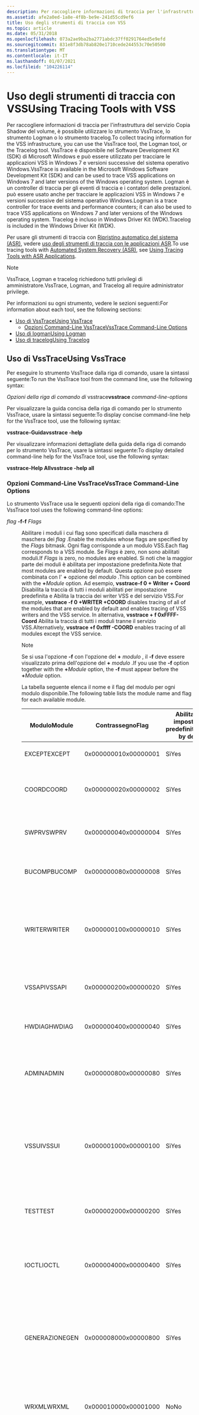 ```yaml
---
description: Per raccogliere informazioni di traccia per l'infrastruttura del servizio Copia Shadow del volume, è possibile utilizzare lo strumento VssTrace, lo strumento Logman o lo strumento tracelog.
ms.assetid: afe2a0ed-1a8e-4f8b-be9e-241d55cd9ef6
title: Uso degli strumenti di traccia con VSS
ms.topic: article
ms.date: 05/31/2018
ms.openlocfilehash: 073a2ae9ba2ba2771abdc37ff0291764ed5e9efd
ms.sourcegitcommit: 831e8f3db78ab820e1710cede244553c70e50500
ms.translationtype: MT
ms.contentlocale: it-IT
ms.lasthandoff: 01/07/2021
ms.locfileid: "104226114"
---
```

# <a name="using-tracing-tools-with-vss"></a><span data-ttu-id="04dee-103">Uso degli strumenti di traccia con VSS</span><span class="sxs-lookup"><span data-stu-id="04dee-103">Using Tracing Tools with VSS</span></span>

<span data-ttu-id="04dee-104">Per raccogliere informazioni di traccia per l'infrastruttura del servizio Copia Shadow del volume, è possibile utilizzare lo strumento VssTrace, lo strumento Logman o lo strumento tracelog.</span><span class="sxs-lookup"><span data-stu-id="04dee-104">To collect tracing information for the VSS infrastructure, you can use the VssTrace tool, the Logman tool, or the Tracelog tool.</span></span> <span data-ttu-id="04dee-105">VssTrace è disponibile nel Software Development Kit (SDK) di Microsoft Windows e può essere utilizzato per tracciare le applicazioni VSS in Windows 7 e versioni successive del sistema operativo Windows.</span><span class="sxs-lookup"><span data-stu-id="04dee-105">VssTrace is available in the Microsoft Windows Software Development Kit (SDK) and can be used to trace VSS applications on Windows 7 and later versions of the Windows operating system.</span></span> <span data-ttu-id="04dee-106">Logman è un controller di traccia per gli eventi di traccia e i contatori delle prestazioni. può essere usato anche per tracciare le applicazioni VSS in Windows 7 e versioni successive del sistema operativo Windows.</span><span class="sxs-lookup"><span data-stu-id="04dee-106">Logman is a trace controller for trace events and performance counters; it can also be used to trace VSS applications on Windows 7 and later versions of the Windows operating system.</span></span> <span data-ttu-id="04dee-107">Tracelog è incluso in Windows Driver Kit (WDK).</span><span class="sxs-lookup"><span data-stu-id="04dee-107">Tracelog is included in the Windows Driver Kit (WDK).</span></span>

<span data-ttu-id="04dee-108">Per usare gli strumenti di traccia con [Ripristino automatico del sistema (ASR)](using-vss-automated-system-recovery-for-disaster-recovery.md), vedere [uso degli strumenti di traccia con le applicazioni ASR](using-tracing-tools-with-vss-asr-applications.md).</span><span class="sxs-lookup"><span data-stu-id="04dee-108">To use tracing tools with [Automated System Recovery (ASR)](using-vss-automated-system-recovery-for-disaster-recovery.md), see [Using Tracing Tools with ASR Applications](using-tracing-tools-with-vss-asr-applications.md).</span></span>

> [!Note]  
> <span data-ttu-id="04dee-109">VssTrace, Logman e tracelog richiedono tutti privilegi di amministratore.</span><span class="sxs-lookup"><span data-stu-id="04dee-109">VssTrace, Logman, and Tracelog all require administrator privilege.</span></span>

 

<span data-ttu-id="04dee-110">Per informazioni su ogni strumento, vedere le sezioni seguenti:</span><span class="sxs-lookup"><span data-stu-id="04dee-110">For information about each tool, see the following sections:</span></span>

-   [<span data-ttu-id="04dee-111">Uso di VssTrace</span><span class="sxs-lookup"><span data-stu-id="04dee-111">Using VssTrace</span></span>](#using-vsstrace)
    -   [<span data-ttu-id="04dee-112">Opzioni Command-Line VssTrace</span><span class="sxs-lookup"><span data-stu-id="04dee-112">VssTrace Command-Line Options</span></span>](#vsstrace-command-line-options)
-   [<span data-ttu-id="04dee-113">Uso di logman</span><span class="sxs-lookup"><span data-stu-id="04dee-113">Using Logman</span></span>](#using-logman)
-   [<span data-ttu-id="04dee-114">Uso di tracelog</span><span class="sxs-lookup"><span data-stu-id="04dee-114">Using Tracelog</span></span>](#using-tracelog)

## <a name="using-vsstrace"></a><span data-ttu-id="04dee-115">Uso di VssTrace</span><span class="sxs-lookup"><span data-stu-id="04dee-115">Using VssTrace</span></span>

<span data-ttu-id="04dee-116">Per eseguire lo strumento VssTrace dalla riga di comando, usare la sintassi seguente:</span><span class="sxs-lookup"><span data-stu-id="04dee-116">To run the VssTrace tool from the command line, use the following syntax:</span></span>

<span data-ttu-id="04dee-117"> *Opzioni della riga di comando di* vsstrace</span><span class="sxs-lookup"><span data-stu-id="04dee-117">**vsstrace** *command-line-options*</span></span>

<span data-ttu-id="04dee-118">Per visualizzare la guida concisa della riga di comando per lo strumento VssTrace, usare la sintassi seguente:</span><span class="sxs-lookup"><span data-stu-id="04dee-118">To display concise command-line help for the VssTrace tool, use the following syntax:</span></span>

<span data-ttu-id="04dee-119">**vsstrace-Guida**</span><span class="sxs-lookup"><span data-stu-id="04dee-119">**vsstrace -help**</span></span>

<span data-ttu-id="04dee-120">Per visualizzare informazioni dettagliate della guida della riga di comando per lo strumento VssTrace, usare la sintassi seguente:</span><span class="sxs-lookup"><span data-stu-id="04dee-120">To display detailed command-line help for the VssTrace tool, use the following syntax:</span></span>

<span data-ttu-id="04dee-121">**vsstrace-Help All**</span><span class="sxs-lookup"><span data-stu-id="04dee-121">**vsstrace -help all**</span></span>

### <a name="vsstrace-command-line-options"></a><span data-ttu-id="04dee-122">Opzioni Command-Line VssTrace</span><span class="sxs-lookup"><span data-stu-id="04dee-122">VssTrace Command-Line Options</span></span>

<span data-ttu-id="04dee-123">Lo strumento VssTrace usa le seguenti opzioni della riga di comando:</span><span class="sxs-lookup"><span data-stu-id="04dee-123">The VssTrace tool uses the following command-line options:</span></span>

<dl> <dt>

<span data-ttu-id="04dee-124"><span id="-f_Flags"></span><span id="-f_flags"></span><span id="-F_FLAGS"></span>*flag* **-f**</span><span class="sxs-lookup"><span data-stu-id="04dee-124"><span id="-f_Flags"></span><span id="-f_flags"></span><span id="-F_FLAGS"></span>**-f** *Flags*</span></span>
</dt> <dd>

<span data-ttu-id="04dee-125">Abilitare i moduli i cui flag sono specificati dalla maschera di maschera dei *flag* .</span><span class="sxs-lookup"><span data-stu-id="04dee-125">Enable the modules whose flags are specified by the *Flags* bitmask.</span></span> <span data-ttu-id="04dee-126">Ogni flag corrisponde a un modulo VSS.</span><span class="sxs-lookup"><span data-stu-id="04dee-126">Each flag corresponds to a VSS module.</span></span> <span data-ttu-id="04dee-127">Se *Flags* è zero, non sono abilitati moduli.</span><span class="sxs-lookup"><span data-stu-id="04dee-127">If *Flags* is zero, no modules are enabled.</span></span> <span data-ttu-id="04dee-128">Si noti che la maggior parte dei moduli è abilitata per impostazione predefinita.</span><span class="sxs-lookup"><span data-stu-id="04dee-128">Note that most modules are enabled by default.</span></span> <span data-ttu-id="04dee-129">Questa opzione può essere combinata con l' **+** opzione del _modulo_ .</span><span class="sxs-lookup"><span data-stu-id="04dee-129">This option can be combined with the **+**_Module_ option.</span></span> <span data-ttu-id="04dee-130">Ad esempio, **vsstrace-f 0 + Writer + Coord** Disabilita la traccia di tutti i moduli abilitati per impostazione predefinita e Abilita la traccia dei writer VSS e del servizio VSS.</span><span class="sxs-lookup"><span data-stu-id="04dee-130">For example, **vsstrace -f 0 +WRITER +COORD** disables tracing of all of the modules that are enabled by default and enables tracing of VSS writers and the VSS service.</span></span> <span data-ttu-id="04dee-131">In alternativa, **vsstrace + f 0xFFFF-Coord** Abilita la traccia di tutti i moduli tranne il servizio VSS.</span><span class="sxs-lookup"><span data-stu-id="04dee-131">Alternatively, **vsstrace +f 0xffff -COORD** enables tracing of all modules except the VSS service.</span></span>

> [!Note]  
> <span data-ttu-id="04dee-132">Se si usa l'opzione **-f** con l'opzione del **+** _modulo_ , il **-f** deve essere visualizzato prima dell'opzione del **+** _modulo_ .</span><span class="sxs-lookup"><span data-stu-id="04dee-132">If you use the **-f** option together with the **+**_Module_ option, the **-f** must appear before the **+**_Module_ option.</span></span>

 

<span data-ttu-id="04dee-133">La tabella seguente elenca il nome e il flag del modulo per ogni modulo disponibile.</span><span class="sxs-lookup"><span data-stu-id="04dee-133">The following table lists the module name and flag for each available module.</span></span>

| <span data-ttu-id="04dee-134">Modulo</span><span class="sxs-lookup"><span data-stu-id="04dee-134">Module</span></span> | <span data-ttu-id="04dee-135">Contrassegno</span><span class="sxs-lookup"><span data-stu-id="04dee-135">Flag</span></span>       | <span data-ttu-id="04dee-136">Abilitato per impostazione predefinita</span><span class="sxs-lookup"><span data-stu-id="04dee-136">Enabled by default</span></span> | <span data-ttu-id="04dee-137">Elementi tracciati</span><span class="sxs-lookup"><span data-stu-id="04dee-137">Items traced</span></span>                                                                                                                                  |
|--------|------------|--------------------|-----------------------------------------------------------------------------------------------------------------------------------------------|
| <span data-ttu-id="04dee-138">EXCEPT</span><span class="sxs-lookup"><span data-stu-id="04dee-138">EXCEPT</span></span> | <span data-ttu-id="04dee-139">0x00000001</span><span class="sxs-lookup"><span data-stu-id="04dee-139">0x00000001</span></span> | <span data-ttu-id="04dee-140">Sì</span><span class="sxs-lookup"><span data-stu-id="04dee-140">Yes</span></span>                | <span data-ttu-id="04dee-141">Gestione delle eccezioni C++.</span><span class="sxs-lookup"><span data-stu-id="04dee-141">C++ exception handling.</span></span>                                                                                                                       |
| <span data-ttu-id="04dee-142">COORD</span><span class="sxs-lookup"><span data-stu-id="04dee-142">COORD</span></span>  | <span data-ttu-id="04dee-143">0x00000002</span><span class="sxs-lookup"><span data-stu-id="04dee-143">0x00000002</span></span> | <span data-ttu-id="04dee-144">Sì</span><span class="sxs-lookup"><span data-stu-id="04dee-144">Yes</span></span>                | <span data-ttu-id="04dee-145">Il servizio VSS, denominato anche coordinatore VSS.</span><span class="sxs-lookup"><span data-stu-id="04dee-145">The VSS service, which is also called the VSS coordinator.</span></span>                                                                                    |
| <span data-ttu-id="04dee-146">SWPRV</span><span class="sxs-lookup"><span data-stu-id="04dee-146">SWPRV</span></span>  | <span data-ttu-id="04dee-147">0x00000004</span><span class="sxs-lookup"><span data-stu-id="04dee-147">0x00000004</span></span> | <span data-ttu-id="04dee-148">Sì</span><span class="sxs-lookup"><span data-stu-id="04dee-148">Yes</span></span>                | <span data-ttu-id="04dee-149">Servizio del provider di copia shadow di sistema VSS.</span><span class="sxs-lookup"><span data-stu-id="04dee-149">The VSS System Shadow Copy Provider service.</span></span>                                                                                                  |
| <span data-ttu-id="04dee-150">BUCOMP</span><span class="sxs-lookup"><span data-stu-id="04dee-150">BUCOMP</span></span> | <span data-ttu-id="04dee-151">0x00000008</span><span class="sxs-lookup"><span data-stu-id="04dee-151">0x00000008</span></span> | <span data-ttu-id="04dee-152">Sì</span><span class="sxs-lookup"><span data-stu-id="04dee-152">Yes</span></span>                | <span data-ttu-id="04dee-153">Il richiedente VSS e l'elaborazione dei metadati di backup.</span><span class="sxs-lookup"><span data-stu-id="04dee-153">The VSS requester and backup metadata processing.</span></span>                                                                                             |
| <span data-ttu-id="04dee-154">WRITER</span><span class="sxs-lookup"><span data-stu-id="04dee-154">WRITER</span></span> | <span data-ttu-id="04dee-155">0x00000010</span><span class="sxs-lookup"><span data-stu-id="04dee-155">0x00000010</span></span> | <span data-ttu-id="04dee-156">Sì</span><span class="sxs-lookup"><span data-stu-id="04dee-156">Yes</span></span>                | <span data-ttu-id="04dee-157">VSS writer operazioni e implementazioni di writer ospitate VSS, ad esempio il writer del registro di sistema di Windows.</span><span class="sxs-lookup"><span data-stu-id="04dee-157">VSS writer operations and VSS hosted writer implementations, such as the Windows Registry writer.</span></span>                                             |
| <span data-ttu-id="04dee-158">VSSAPI</span><span class="sxs-lookup"><span data-stu-id="04dee-158">VSSAPI</span></span> | <span data-ttu-id="04dee-159">0x00000020</span><span class="sxs-lookup"><span data-stu-id="04dee-159">0x00000020</span></span> | <span data-ttu-id="04dee-160">Sì</span><span class="sxs-lookup"><span data-stu-id="04dee-160">Yes</span></span>                | <span data-ttu-id="04dee-161">Varie funzioni dell'API VSS esportate da VSSAPI.DLL.</span><span class="sxs-lookup"><span data-stu-id="04dee-161">Miscellaneous functions of the VSS API exported by VSSAPI.DLL.</span></span>                                                                                |
| <span data-ttu-id="04dee-162">HWDIAG</span><span class="sxs-lookup"><span data-stu-id="04dee-162">HWDIAG</span></span> | <span data-ttu-id="04dee-163">0x00000040</span><span class="sxs-lookup"><span data-stu-id="04dee-163">0x00000040</span></span> | <span data-ttu-id="04dee-164">Sì</span><span class="sxs-lookup"><span data-stu-id="04dee-164">Yes</span></span>                | <span data-ttu-id="04dee-165">Infrastruttura e operazioni del provider hardware VSS.</span><span class="sxs-lookup"><span data-stu-id="04dee-165">VSS hardware provider infrastructure and operations.</span></span>                                                                                          |
| <span data-ttu-id="04dee-166">ADMIN</span><span class="sxs-lookup"><span data-stu-id="04dee-166">ADMIN</span></span>  | <span data-ttu-id="04dee-167">0x00000080</span><span class="sxs-lookup"><span data-stu-id="04dee-167">0x00000080</span></span> | <span data-ttu-id="04dee-168">Sì</span><span class="sxs-lookup"><span data-stu-id="04dee-168">Yes</span></span>                | <span data-ttu-id="04dee-169">Utilità della riga di comando VSS, ad esempio VSSADMIN.EXE e DISKSHADOW.EXE.</span><span class="sxs-lookup"><span data-stu-id="04dee-169">VSS command line utilities such as VSSADMIN.EXE and DISKSHADOW.EXE.</span></span>                                                                           |
| <span data-ttu-id="04dee-170">VSSUI</span><span class="sxs-lookup"><span data-stu-id="04dee-170">VSSUI</span></span>  | <span data-ttu-id="04dee-171">0x00000100</span><span class="sxs-lookup"><span data-stu-id="04dee-171">0x00000100</span></span> | <span data-ttu-id="04dee-172">Sì</span><span class="sxs-lookup"><span data-stu-id="04dee-172">Yes</span></span>                | <span data-ttu-id="04dee-173">Interfaccia utente di configurazione copie shadow per cartelle condivise.</span><span class="sxs-lookup"><span data-stu-id="04dee-173">The Shadow Copies for Shared Folders configuration user interface (UI).</span></span> <span data-ttu-id="04dee-174">L'interfaccia utente è disponibile solo nei sistemi operativi Windows Server.</span><span class="sxs-lookup"><span data-stu-id="04dee-174">The UI is available only on Windows Server operating systems.</span></span>         |
| <span data-ttu-id="04dee-175">TEST</span><span class="sxs-lookup"><span data-stu-id="04dee-175">TEST</span></span>   | <span data-ttu-id="04dee-176">0x00000200</span><span class="sxs-lookup"><span data-stu-id="04dee-176">0x00000200</span></span> | <span data-ttu-id="04dee-177">Sì</span><span class="sxs-lookup"><span data-stu-id="04dee-177">Yes</span></span>                | <span data-ttu-id="04dee-178">Non applicabile.</span><span class="sxs-lookup"><span data-stu-id="04dee-178">Not applicable.</span></span> <span data-ttu-id="04dee-179">(Questo modulo di traccia è riservato).</span><span class="sxs-lookup"><span data-stu-id="04dee-179">(This tracing module is reserved.)</span></span>                                                                                            |
| <span data-ttu-id="04dee-180">IOCTL</span><span class="sxs-lookup"><span data-stu-id="04dee-180">IOCTL</span></span>  | <span data-ttu-id="04dee-181">0x00000400</span><span class="sxs-lookup"><span data-stu-id="04dee-181">0x00000400</span></span> | <span data-ttu-id="04dee-182">Sì</span><span class="sxs-lookup"><span data-stu-id="04dee-182">Yes</span></span>                | <span data-ttu-id="04dee-183">Dettagli delle operazioni FSCTL e IOCTL avviate dal servizio VSS chiamando la funzione [**DeviceIoControl**](/windows/win32/api/ioapiset/nf-ioapiset-deviceiocontrol) .</span><span class="sxs-lookup"><span data-stu-id="04dee-183">Details of FSCTL and IOCTL operations that the VSS service has initiated by calling the [**DeviceIoControl**](/windows/win32/api/ioapiset/nf-ioapiset-deviceiocontrol) function.</span></span> |
| <span data-ttu-id="04dee-184">GENERAZIONE</span><span class="sxs-lookup"><span data-stu-id="04dee-184">GEN</span></span>    | <span data-ttu-id="04dee-185">0x00000800</span><span class="sxs-lookup"><span data-stu-id="04dee-185">0x00000800</span></span> | <span data-ttu-id="04dee-186">Sì</span><span class="sxs-lookup"><span data-stu-id="04dee-186">Yes</span></span>                | <span data-ttu-id="04dee-187">Funzioni di utilità VSS generali, ad esempio allocatori, classi stringa e operazioni del registro di sistema e del volume.</span><span class="sxs-lookup"><span data-stu-id="04dee-187">General VSS utility functions, such as allocators, string classes, and registry and volume operations.</span></span>                                        |
| <span data-ttu-id="04dee-188">WRXML</span><span class="sxs-lookup"><span data-stu-id="04dee-188">WRXML</span></span>  | <span data-ttu-id="04dee-189">0x00001000</span><span class="sxs-lookup"><span data-stu-id="04dee-189">0x00001000</span></span> | <span data-ttu-id="04dee-190">No</span><span class="sxs-lookup"><span data-stu-id="04dee-190">No</span></span>                 | <span data-ttu-id="04dee-191">Elaborazione XML per i metadati del writer.</span><span class="sxs-lookup"><span data-stu-id="04dee-191">XML processing for writer metadata.</span></span> <span data-ttu-id="04dee-192">Questo modulo ha un livello di disturbo molto elevato.</span><span class="sxs-lookup"><span data-stu-id="04dee-192">This module has a very high level of noise.</span></span>                                                               |
| <span data-ttu-id="04dee-193">VSSXML</span><span class="sxs-lookup"><span data-stu-id="04dee-193">VSSXML</span></span> | <span data-ttu-id="04dee-194">0x00002000</span><span class="sxs-lookup"><span data-stu-id="04dee-194">0x00002000</span></span> | <span data-ttu-id="04dee-195">No</span><span class="sxs-lookup"><span data-stu-id="04dee-195">No</span></span>                 | <span data-ttu-id="04dee-196">Classi base di elaborazione XML.</span><span class="sxs-lookup"><span data-stu-id="04dee-196">XML processing base classes.</span></span> <span data-ttu-id="04dee-197">Questo modulo ha un livello di disturbo molto elevato.</span><span class="sxs-lookup"><span data-stu-id="04dee-197">This module has a very high level of noise.</span></span>                                                                      |



 

</dd> <dt>

<span data-ttu-id="04dee-198"><span id="_Module"></span><span id="_module"></span><span id="_MODULE"></span>**+**_Modulo_</span><span class="sxs-lookup"><span data-stu-id="04dee-198"><span id="_Module"></span><span id="_module"></span><span id="_MODULE"></span>**+**_Module_</span></span>
</dt> <dd>

<span data-ttu-id="04dee-199">Abilitare il modulo specificato dal *modulo*.</span><span class="sxs-lookup"><span data-stu-id="04dee-199">Enable the module specified by *Module*.</span></span> <span data-ttu-id="04dee-200">È possibile abilitare più di un modulo alla volta.</span><span class="sxs-lookup"><span data-stu-id="04dee-200">More than one module can be enabled at a time.</span></span> <span data-ttu-id="04dee-201">Per elencare i moduli disponibili, digitare **vsstrace-Help Modules** al prompt della riga di comando.</span><span class="sxs-lookup"><span data-stu-id="04dee-201">To list the available modules, type **vsstrace –help modules** at the command-line prompt.</span></span>

</dd> <dt>

<span data-ttu-id="04dee-202"><span id="-Module"></span><span id="-module"></span><span id="-MODULE"></span>**-**_Modulo_</span><span class="sxs-lookup"><span data-stu-id="04dee-202"><span id="-Module"></span><span id="-module"></span><span id="-MODULE"></span>**-**_Module_</span></span>
</dt> <dd>

<span data-ttu-id="04dee-203">Disabilitare il modulo specificato dal *modulo*.</span><span class="sxs-lookup"><span data-stu-id="04dee-203">Disable the module specified by *Module*.</span></span> <span data-ttu-id="04dee-204">Per elencare i moduli disponibili, digitare **vsstrace-Help Modules** al prompt della riga di comando.</span><span class="sxs-lookup"><span data-stu-id="04dee-204">To list the available modules, type **vsstrace –help modules** at the command-line prompt.</span></span>

</dd> <dt>

<span data-ttu-id="04dee-205"><span id="_pid_ProcessId"></span><span id="_pid_processid"></span><span id="_PID_PROCESSID"></span>**+ PID** *ProcessID*</span><span class="sxs-lookup"><span data-stu-id="04dee-205"><span id="_pid_ProcessId"></span><span id="_pid_processid"></span><span id="_PID_PROCESSID"></span>**+pid** *ProcessId*</span></span>
</dt> <dd>

<span data-ttu-id="04dee-206">Consente di abilitare il processo specificato da *ProcessID*.</span><span class="sxs-lookup"><span data-stu-id="04dee-206">Enable the process specified by *ProcessId*.</span></span> <span data-ttu-id="04dee-207">Per abilitare tutti i processi, usare " \* " come valore di *ProcessID*.</span><span class="sxs-lookup"><span data-stu-id="04dee-207">To enable all processes, use "\*" for the value of *ProcessId*.</span></span> <span data-ttu-id="04dee-208">È possibile specificare più di un'opzione **PID** alla volta.</span><span class="sxs-lookup"><span data-stu-id="04dee-208">More than one **pid** option can be specified at a time.</span></span> <span data-ttu-id="04dee-209">L'ordine delle opzioni determina quali processi sono abilitati o disabilitati.</span><span class="sxs-lookup"><span data-stu-id="04dee-209">The order of the options determines which processes are enabled or disabled.</span></span> <span data-ttu-id="04dee-210">Ad esempio, per abilitare solo il processo il cui identificatore di processo è 0xe8c, usare **vsstrace-PID \* + PID 0xe8c**.</span><span class="sxs-lookup"><span data-stu-id="04dee-210">For example, to enable only the process whose process identifier is 0xe8c, use **vsstrace -pid \* +pid 0xe8c**.</span></span>

</dd> <dt>

<span data-ttu-id="04dee-211"><span id="-pid_ProcessId"></span><span id="-pid_processid"></span><span id="-PID_PROCESSID"></span>**-PID** *ProcessID*</span><span class="sxs-lookup"><span data-stu-id="04dee-211"><span id="-pid_ProcessId"></span><span id="-pid_processid"></span><span id="-PID_PROCESSID"></span>**-pid** *ProcessId*</span></span>
</dt> <dd>

<span data-ttu-id="04dee-212">Disabilitare il processo specificato da *ProcessID*.</span><span class="sxs-lookup"><span data-stu-id="04dee-212">Disable the process specified by *ProcessId*.</span></span> <span data-ttu-id="04dee-213">Per disabilitare tutti i processi, usare " \* " come valore di *ProcessID*.</span><span class="sxs-lookup"><span data-stu-id="04dee-213">To disable all processes, use "\*" for the value of *ProcessId*.</span></span> <span data-ttu-id="04dee-214">È possibile specificare più di un'opzione **PID** alla volta.</span><span class="sxs-lookup"><span data-stu-id="04dee-214">More than one **pid** option can be specified at a time.</span></span> <span data-ttu-id="04dee-215">L'ordine delle opzioni determina quali processi sono abilitati o disabilitati.</span><span class="sxs-lookup"><span data-stu-id="04dee-215">The order of the options determines which processes are enabled or disabled.</span></span> <span data-ttu-id="04dee-216">Ad esempio, per disabilitare tutti i processi ad eccezione del processo il cui identificatore di processo è 0xe8c, usare **vsstrace-PID \* + PID 0xe8c**.</span><span class="sxs-lookup"><span data-stu-id="04dee-216">For example, to disable all processes except the process whose process identifier is 0xe8c, use **vsstrace -pid \* +pid 0xe8c**.</span></span>

</dd> <dt>

<span data-ttu-id="04dee-217"><span id="_tid_ThreadId"></span><span id="_tid_threadid"></span><span id="_TID_THREADID"></span>**+ TID** *ThreadID*</span><span class="sxs-lookup"><span data-stu-id="04dee-217"><span id="_tid_ThreadId"></span><span id="_tid_threadid"></span><span id="_TID_THREADID"></span>**+tid** *ThreadId*</span></span>
</dt> <dd>

<span data-ttu-id="04dee-218">Abilitare il thread specificato da *ThreadID*.</span><span class="sxs-lookup"><span data-stu-id="04dee-218">Enable the thread specified by *ThreadId*.</span></span> <span data-ttu-id="04dee-219">Per abilitare tutti i thread, usare " \* " come valore di *ThreadID*.</span><span class="sxs-lookup"><span data-stu-id="04dee-219">To enable all threads, use "\*" for the value of *ThreadId*.</span></span> <span data-ttu-id="04dee-220">È possibile specificare più di un'opzione **TID** alla volta.</span><span class="sxs-lookup"><span data-stu-id="04dee-220">More than one **tid** option can be specified at a time.</span></span> <span data-ttu-id="04dee-221">L'ordine delle opzioni determina quali thread sono abilitati o disabilitati.</span><span class="sxs-lookup"><span data-stu-id="04dee-221">The order of the options determines which threads are enabled or disabled.</span></span> <span data-ttu-id="04dee-222">Ad esempio, per abilitare solo il thread il cui identificatore del processo è 0x31a, usare **vsstrace-TID \* + TID 0x31a**.</span><span class="sxs-lookup"><span data-stu-id="04dee-222">For example, to enable only the thread whose process identifier is 0x31a, use **vsstrace -tid \* +tid 0x31a**.</span></span>

</dd> <dt>

<span data-ttu-id="04dee-223"><span id="-tid_ThreadId"></span><span id="-tid_threadid"></span><span id="-TID_THREADID"></span>**-TID** *ThreadID*</span><span class="sxs-lookup"><span data-stu-id="04dee-223"><span id="-tid_ThreadId"></span><span id="-tid_threadid"></span><span id="-TID_THREADID"></span>**-tid** *ThreadId*</span></span>
</dt> <dd>

<span data-ttu-id="04dee-224">Disabilitare il thread specificato da *ThreadID*.</span><span class="sxs-lookup"><span data-stu-id="04dee-224">Disable the thread specified by *ThreadId*.</span></span> <span data-ttu-id="04dee-225">Per disabilitare tutti i thread, usare " \* " come valore di *ThreadID*.</span><span class="sxs-lookup"><span data-stu-id="04dee-225">To disable all threads, use "\*" for the value of *ThreadId*.</span></span> <span data-ttu-id="04dee-226">È possibile specificare più di un'opzione **TID** alla volta.</span><span class="sxs-lookup"><span data-stu-id="04dee-226">More than one **tid** option can be specified at a time.</span></span> <span data-ttu-id="04dee-227">L'ordine delle opzioni determina quali thread sono abilitati o disabilitati.</span><span class="sxs-lookup"><span data-stu-id="04dee-227">The order of the options determines which threads are enabled or disabled.</span></span> <span data-ttu-id="04dee-228">Ad esempio, per disabilitare tutti i thread eccetto il thread il cui identificatore di processo è 0x31a, usare **vsstrace-TID \* + TID 0x31a**.</span><span class="sxs-lookup"><span data-stu-id="04dee-228">For example, to disable all threads except the thread whose process identifier is 0x31a, use **vsstrace -tid \* +tid 0x31a**.</span></span>

</dd> <dt>

<span data-ttu-id="04dee-229"><span id="-l_Level"></span><span id="-l_level"></span><span id="-L_LEVEL"></span>**-l** *livello*</span><span class="sxs-lookup"><span data-stu-id="04dee-229"><span id="-l_Level"></span><span id="-l_level"></span><span id="-L_LEVEL"></span>**-l** *Level*</span></span>
</dt> <dd>

<span data-ttu-id="04dee-230">Utilizzare il livello di traccia specificato in base al *livello*.</span><span class="sxs-lookup"><span data-stu-id="04dee-230">Use the tracing level specified by *Level*.</span></span> <span data-ttu-id="04dee-231">Maggiore è il livello, più dettagliato è l'output di traccia.</span><span class="sxs-lookup"><span data-stu-id="04dee-231">The higher the level, the more verbose the trace output.</span></span> <span data-ttu-id="04dee-232">Ogni livello include tutti i livelli inferiori.</span><span class="sxs-lookup"><span data-stu-id="04dee-232">Each level includes all of the lower levels.</span></span> <span data-ttu-id="04dee-233">Il livello predefinito è 170.</span><span class="sxs-lookup"><span data-stu-id="04dee-233">The default level is 170.</span></span> <span data-ttu-id="04dee-234">Sono disponibili i livelli seguenti.</span><span class="sxs-lookup"><span data-stu-id="04dee-234">The following levels are available.</span></span>



| <span data-ttu-id="04dee-235">Level</span><span class="sxs-lookup"><span data-stu-id="04dee-235">Level</span></span> | <span data-ttu-id="04dee-236">Informazioni incluse nell'output di traccia</span><span class="sxs-lookup"><span data-stu-id="04dee-236">Information included in the trace output</span></span> |
|-------|------------------------------------------|
| <span data-ttu-id="04dee-237">7000</span><span class="sxs-lookup"><span data-stu-id="04dee-237">000</span></span>   | <span data-ttu-id="04dee-238">nessuno</span><span class="sxs-lookup"><span data-stu-id="04dee-238">None</span></span>                                     |
| <span data-ttu-id="04dee-239">020</span><span class="sxs-lookup"><span data-stu-id="04dee-239">020</span></span>   | <span data-ttu-id="04dee-240">Errori irreversibili</span><span class="sxs-lookup"><span data-stu-id="04dee-240">Fatal errors</span></span>                             |
| <span data-ttu-id="04dee-241">030</span><span class="sxs-lookup"><span data-stu-id="04dee-241">030</span></span>   | <span data-ttu-id="04dee-242">Eccezioni non gestite</span><span class="sxs-lookup"><span data-stu-id="04dee-242">Unhandled exceptions</span></span>                     |
| <span data-ttu-id="04dee-243">040</span><span class="sxs-lookup"><span data-stu-id="04dee-243">040</span></span>   | <span data-ttu-id="04dee-244">Errors</span><span class="sxs-lookup"><span data-stu-id="04dee-244">Errors</span></span>                                   |
| <span data-ttu-id="04dee-245">050</span><span class="sxs-lookup"><span data-stu-id="04dee-245">050</span></span>   | <span data-ttu-id="04dee-246">Asserzioni</span><span class="sxs-lookup"><span data-stu-id="04dee-246">Assertions</span></span>                               |
| <span data-ttu-id="04dee-247">060</span><span class="sxs-lookup"><span data-stu-id="04dee-247">060</span></span>   | <span data-ttu-id="04dee-248">Avvisi</span><span class="sxs-lookup"><span data-stu-id="04dee-248">Warnings</span></span>                                 |
| <span data-ttu-id="04dee-249">080</span><span class="sxs-lookup"><span data-stu-id="04dee-249">080</span></span>   | <span data-ttu-id="04dee-250">Gestione delle eccezioni</span><span class="sxs-lookup"><span data-stu-id="04dee-250">Exception handling</span></span>                       |
| <span data-ttu-id="04dee-251">100</span><span class="sxs-lookup"><span data-stu-id="04dee-251">100</span></span>   | <span data-ttu-id="04dee-252">Attività registro eventi</span><span class="sxs-lookup"><span data-stu-id="04dee-252">Event Log activity</span></span>                       |
| <span data-ttu-id="04dee-253">120</span><span class="sxs-lookup"><span data-stu-id="04dee-253">120</span></span>   | <span data-ttu-id="04dee-254">Informazioni generali</span><span class="sxs-lookup"><span data-stu-id="04dee-254">General information</span></span>                      |
| <span data-ttu-id="04dee-255">140</span><span class="sxs-lookup"><span data-stu-id="04dee-255">140</span></span>   | <span data-ttu-id="04dee-256">flusso del codice</span><span class="sxs-lookup"><span data-stu-id="04dee-256">Code flow</span></span>                                |
| <span data-ttu-id="04dee-257">160</span><span class="sxs-lookup"><span data-stu-id="04dee-257">160</span></span>   | <span data-ttu-id="04dee-258">Immettere ed uscire dalla funzione</span><span class="sxs-lookup"><span data-stu-id="04dee-258">Function enter and exit</span></span>                  |
| <span data-ttu-id="04dee-259">170</span><span class="sxs-lookup"><span data-stu-id="04dee-259">170</span></span>   | <span data-ttu-id="04dee-260">Valori restituiti dalla funzione</span><span class="sxs-lookup"><span data-stu-id="04dee-260">Function return values</span></span>                   |
| <span data-ttu-id="04dee-261">180</span><span class="sxs-lookup"><span data-stu-id="04dee-261">180</span></span>   | <span data-ttu-id="04dee-262">Parametri della funzione (conciso)</span><span class="sxs-lookup"><span data-stu-id="04dee-262">Function parameters (terse)</span></span>              |
| <span data-ttu-id="04dee-263">190</span><span class="sxs-lookup"><span data-stu-id="04dee-263">190</span></span>   | <span data-ttu-id="04dee-264">Parametri della funzione (verbose)</span><span class="sxs-lookup"><span data-stu-id="04dee-264">Function parameters (verbose)</span></span>            |
| <span data-ttu-id="04dee-265">200</span><span class="sxs-lookup"><span data-stu-id="04dee-265">200</span></span>   | <span data-ttu-id="04dee-266">Livello informazioni dettagliate 1</span><span class="sxs-lookup"><span data-stu-id="04dee-266">Verbose information level 1</span></span>              |
| <span data-ttu-id="04dee-267">210</span><span class="sxs-lookup"><span data-stu-id="04dee-267">210</span></span>   | <span data-ttu-id="04dee-268">Livello informazioni dettagliate 2</span><span class="sxs-lookup"><span data-stu-id="04dee-268">Verbose information level 2</span></span>              |
| <span data-ttu-id="04dee-269">220</span><span class="sxs-lookup"><span data-stu-id="04dee-269">220</span></span>   | <span data-ttu-id="04dee-270">Livello informazioni dettagliate 3</span><span class="sxs-lookup"><span data-stu-id="04dee-270">Verbose information level 3</span></span>              |
| <span data-ttu-id="04dee-271">230</span><span class="sxs-lookup"><span data-stu-id="04dee-271">230</span></span>   | <span data-ttu-id="04dee-272">Livello di codice veloce 1</span><span class="sxs-lookup"><span data-stu-id="04dee-272">Fast Code Level 1</span></span>                        |
| <span data-ttu-id="04dee-273">240</span><span class="sxs-lookup"><span data-stu-id="04dee-273">240</span></span>   | <span data-ttu-id="04dee-274">Livello di codice veloce 2</span><span class="sxs-lookup"><span data-stu-id="04dee-274">Fast Code Level 2</span></span>                        |
| <span data-ttu-id="04dee-275">250</span><span class="sxs-lookup"><span data-stu-id="04dee-275">250</span></span>   | <span data-ttu-id="04dee-276">Livello di codice veloce 3</span><span class="sxs-lookup"><span data-stu-id="04dee-276">Fast Code Level 3</span></span>                        |
| <span data-ttu-id="04dee-277">255</span><span class="sxs-lookup"><span data-stu-id="04dee-277">255</span></span>   | <span data-ttu-id="04dee-278">Tutti</span><span class="sxs-lookup"><span data-stu-id="04dee-278">All</span></span>                                      |



 

</dd> <dt>

<span data-ttu-id="04dee-279"><span id="_indent"></span><span id="_INDENT"></span>**+ rientro**</span><span class="sxs-lookup"><span data-stu-id="04dee-279"><span id="_indent"></span><span id="_INDENT"></span>**+indent**</span></span>
</dt> <dd>

<span data-ttu-id="04dee-280">Rientrare nell'output di traccia formattato per ogni funzione e limite di funzione.</span><span class="sxs-lookup"><span data-stu-id="04dee-280">Indent the formatted trace output at each function and subfunction boundary.</span></span>

</dd> <dt>

<span data-ttu-id="04dee-281"><span id="-indent"></span><span id="-INDENT"></span>**-rientro**</span><span class="sxs-lookup"><span data-stu-id="04dee-281"><span id="-indent"></span><span id="-INDENT"></span>**-indent**</span></span>
</dt> <dd>

<span data-ttu-id="04dee-282">Non rientrare nell'output di traccia formattato.</span><span class="sxs-lookup"><span data-stu-id="04dee-282">Do not indent the formatted trace output.</span></span>

</dd> <dt>

<span data-ttu-id="04dee-283"><span id="-etl_EtlFile"></span><span id="-etl_etlfile"></span><span id="-ETL_ETLFILE"></span>**-ETL** *EtlFile*</span><span class="sxs-lookup"><span data-stu-id="04dee-283"><span id="-etl_EtlFile"></span><span id="-etl_etlfile"></span><span id="-ETL_ETLFILE"></span>**-etl** *EtlFile*</span></span>
</dt> <dd>

<span data-ttu-id="04dee-284">Converte il file di output logman specificato da *EtlFile* in un formato di testo leggibile.</span><span class="sxs-lookup"><span data-stu-id="04dee-284">Convert the Logman output file specified by *EtlFile* into a readable text format.</span></span>

</dd> <dt>

<span data-ttu-id="04dee-285"><span id="-o_OutputFile"></span><span id="-o_outputfile"></span><span id="-O_OUTPUTFILE"></span>**-o** *outputfile*</span><span class="sxs-lookup"><span data-stu-id="04dee-285"><span id="-o_OutputFile"></span><span id="-o_outputfile"></span><span id="-O_OUTPUTFILE"></span>**-o** *OutputFile*</span></span>
</dt> <dd>

<span data-ttu-id="04dee-286">Salvare le informazioni di traccia nel file di output specificato da *outputfile*.</span><span class="sxs-lookup"><span data-stu-id="04dee-286">Save the tracing information to the output file specified by *OutputFile*.</span></span> <span data-ttu-id="04dee-287">Per prestazioni ottimali, il file di output deve trovarsi in un volume che non fa parte della copia shadow.</span><span class="sxs-lookup"><span data-stu-id="04dee-287">For best performance, the output file should be located on a volume that is not part of the shadow copy.</span></span>

</dd> <dt>

<span data-ttu-id="04dee-288"><span id="-help_HelpOption"></span><span id="-help_helpoption"></span><span id="-HELP_HELPOPTION"></span>**-Help** *HelpOption*</span><span class="sxs-lookup"><span data-stu-id="04dee-288"><span id="-help_HelpOption"></span><span id="-help_helpoption"></span><span id="-HELP_HELPOPTION"></span>**-help** *HelpOption*</span></span>
</dt> <dd>

<span data-ttu-id="04dee-289">Consente di visualizzare la guida della riga di comando come specificato da *HelpOption*.</span><span class="sxs-lookup"><span data-stu-id="04dee-289">Display the command-line help as specified by *HelpOption*.</span></span> <span data-ttu-id="04dee-290">I valori di *HelpOption* validi sono **moduli**, **livelli** e **tutti**.</span><span class="sxs-lookup"><span data-stu-id="04dee-290">The valid *HelpOption* values are **modules**, **levels**, and **all**.</span></span> <span data-ttu-id="04dee-291">Se si specificano i **moduli** , i moduli verranno elencati.</span><span class="sxs-lookup"><span data-stu-id="04dee-291">Specifying **modules** causes the modules to be listed.</span></span> <span data-ttu-id="04dee-292">Se si specificano i **livelli** , verranno elencati i livelli disponibili.</span><span class="sxs-lookup"><span data-stu-id="04dee-292">Specifying **levels** causes the available levels to be listed.</span></span> <span data-ttu-id="04dee-293">Se si specifica **All** , viene visualizzata una guida dettagliata.</span><span class="sxs-lookup"><span data-stu-id="04dee-293">Specifying **all** causes detailed help to be displayed.</span></span> <span data-ttu-id="04dee-294">Se non viene usata alcuna opzione, viene visualizzata la guida concisa.</span><span class="sxs-lookup"><span data-stu-id="04dee-294">If no options are used, concise help is displayed.</span></span>

</dd> </dl>

## <a name="using-logman"></a><span data-ttu-id="04dee-295">Uso di logman</span><span class="sxs-lookup"><span data-stu-id="04dee-295">Using Logman</span></span>

<span data-ttu-id="04dee-296">Nella procedura seguente viene descritto come utilizzare logman con l'applicazione VSS.</span><span class="sxs-lookup"><span data-stu-id="04dee-296">The following procedure describes how to use Logman with your VSS application.</span></span>

<span data-ttu-id="04dee-297">**Per usare logman con l'applicazione VSS**</span><span class="sxs-lookup"><span data-stu-id="04dee-297">**To use Logman with your VSS application**</span></span>

1.  <span data-ttu-id="04dee-298">Usare il comando seguente per avviare la traccia:</span><span class="sxs-lookup"><span data-stu-id="04dee-298">Use the following command to start tracing:</span></span>

    <span data-ttu-id="04dee-299">**logman start VSS-o** *x: \\ \* \* \* VSS. etl-ETS-p {9138500e-3648-4edb-aa4c-859e9f7b7c38} 0xFFF 170*\*</span><span class="sxs-lookup"><span data-stu-id="04dee-299">**logman start vss -o** *x:\\*\*\*vss.etl -ets -p {9138500e-3648-4edb-aa4c-859e9f7b7c38} 0xfff 170*\*</span></span>

    > [!Note]  
    > <span data-ttu-id="04dee-300">Sostituire "x: \\ " con il percorso della directory in cui si desidera archiviare il file di log di traccia.</span><span class="sxs-lookup"><span data-stu-id="04dee-300">Replace "x:\\" with the path to the directory where you would like the trace log file to be stored.</span></span>

     

2.  <span data-ttu-id="04dee-301">Usare il comando seguente per arrestare la traccia:</span><span class="sxs-lookup"><span data-stu-id="04dee-301">Use the following command to stop tracing:</span></span>

    <span data-ttu-id="04dee-302">**logman stop VSS-ETS**</span><span class="sxs-lookup"><span data-stu-id="04dee-302">**logman stop vss -ets**</span></span>

<span data-ttu-id="04dee-303">Il file di log di traccia è *x: \\* VSS. etl.</span><span class="sxs-lookup"><span data-stu-id="04dee-303">The trace log file is *x:\\* vss.etl.</span></span>

<span data-ttu-id="04dee-304">Per ulteriori informazioni sullo strumento Logman, vedere [logman](/previous-versions/windows/it-pro/windows-server-2012-R2-and-2012/cc753820(v=ws.11)).</span><span class="sxs-lookup"><span data-stu-id="04dee-304">For more information about the Logman tool, see [Logman](/previous-versions/windows/it-pro/windows-server-2012-R2-and-2012/cc753820(v=ws.11)).</span></span>

## <a name="using-tracelog"></a><span data-ttu-id="04dee-305">Uso di tracelog</span><span class="sxs-lookup"><span data-stu-id="04dee-305">Using Tracelog</span></span>

<span data-ttu-id="04dee-306">Nella procedura seguente viene descritto come utilizzare tracelog.</span><span class="sxs-lookup"><span data-stu-id="04dee-306">The following procedure describes how to use Tracelog.</span></span>

<span data-ttu-id="04dee-307">**Per usare tracelog**</span><span class="sxs-lookup"><span data-stu-id="04dee-307">**To use Tracelog**</span></span>

1.  <span data-ttu-id="04dee-308">Creare un file di testo denominato VSS. CTL contenente solo il testo seguente:</span><span class="sxs-lookup"><span data-stu-id="04dee-308">Create a text file named vss.ctl that contains only the following text:</span></span>

    <span data-ttu-id="04dee-309">**VSS 9138500e-3648-4edb-aa4c-859e9f7b7c38**</span><span class="sxs-lookup"><span data-stu-id="04dee-309">**9138500e-3648-4edb-aa4c-859e9f7b7c38 vss**</span></span>

2.  <span data-ttu-id="04dee-310">Usare il comando seguente per avviare la traccia:</span><span class="sxs-lookup"><span data-stu-id="04dee-310">Use the following command to start tracing:</span></span>

    <span data-ttu-id="04dee-311">**tracelog-Start VSS-f** *x: \\ \* \* \* VSS. etl-GUID VSS. CTL-flag 0xAA a livello 0xFF*\*</span><span class="sxs-lookup"><span data-stu-id="04dee-311">**tracelog -start vss -f** *x:\\*\*\*vss.etl -guid vss.ctl -flag 0xff -level 0xaa*\*</span></span>

    > [!Note]  
    > <span data-ttu-id="04dee-312">Sostituire "x: \\ " con il percorso della directory in cui si desidera archiviare il file di log di traccia.</span><span class="sxs-lookup"><span data-stu-id="04dee-312">Replace "x:\\" with the path to the directory where you would like the trace log file to be stored.</span></span>

     

3.  <span data-ttu-id="04dee-313">Usare il comando seguente per arrestare la traccia:</span><span class="sxs-lookup"><span data-stu-id="04dee-313">Use the following command to stop tracing:</span></span>

    <span data-ttu-id="04dee-314">**tracelog-arresta VSS**</span><span class="sxs-lookup"><span data-stu-id="04dee-314">**tracelog -stop vss**</span></span>

<span data-ttu-id="04dee-315">Il file di log di traccia è *x: \\* VSS. etl.</span><span class="sxs-lookup"><span data-stu-id="04dee-315">The trace log file is *x:\\* vss.etl.</span></span>

<span data-ttu-id="04dee-316">Per ulteriori informazioni sullo strumento tracelog, vedere [tracelog](https://msdn.microsoft.com/library/ms797927.aspx).</span><span class="sxs-lookup"><span data-stu-id="04dee-316">For more information about the Tracelog tool, see [Tracelog](https://msdn.microsoft.com/library/ms797927.aspx).</span></span>

 

 
